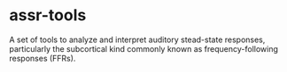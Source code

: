 assr-tools
==========

A set of tools to analyze and interpret auditory stead-state responses, particularly the subcortical kind commonly known as frequency-following responses (FFRs).
